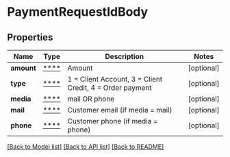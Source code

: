 # PaymentRequestIdBody

## Properties
Name | Type | Description | Notes
------------ | ------------- | ------------- | -------------
**amount** | [****](.md) | Amount | [optional] 
**type** | [****](.md) | 1 &#x3D; Client Account, 3 &#x3D; Client Credit, 4 &#x3D; Order payment | [optional] 
**media** | [****](.md) | mail OR phone | [optional] 
**mail** | [****](.md) | Customer email (if media &#x3D; mail) | [optional] 
**phone** | [****](.md) | Customer phone (if media &#x3D; phone) | [optional] 

[[Back to Model list]](../../README.md#documentation-for-models) [[Back to API list]](../../README.md#documentation-for-api-endpoints) [[Back to README]](../../README.md)

